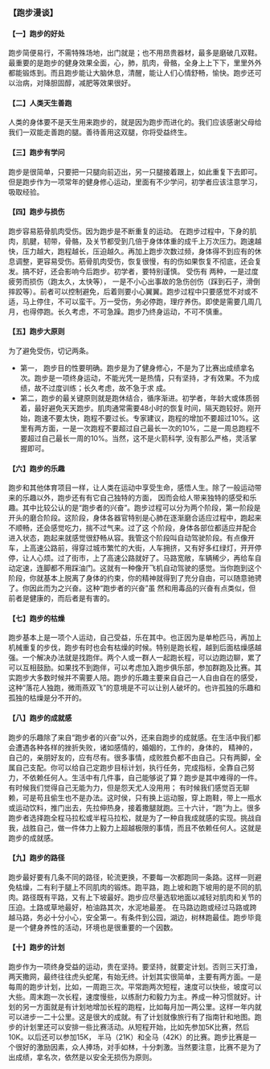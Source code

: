 ### 【跑步漫谈】

#### 【一】跑步的好处

跑步简便易行，不需特殊场地，出门就是；也不用昂贵器材，最多是磨破几双鞋。最重要的是跑步的健身效果全面，心，肺，肌肉，骨骼，全身上上下下，里里外外都能锻炼到。而且跑步能让大脑休息，清醒，能让人们心情舒畅，愉快。跑步还可以治病，对降胆固醇，减肥等效果很好。

#### 【二】人类天生善跑

人类的身体要不是天生用来跑步的，就是因为跑步而进化的。我们应该感谢父母给我们一双能走善跑的腿。善待善用这双腿，你将受益终生。

#### 【三】跑步有学问

跑步是很简单，只要把一只腿向前迈出，另一只腿接着跟上，如此重复下去即可。但是跑步作为一项常年的健身修心运动，里面有不少学问，初学者应该注意学习，吸取经验。

#### 【四】跑步与损伤

跑步容易筋骨肌肉受伤。因为跑步是不断重复的运动。 在跑步过程中，下身的肌肉，肌腱，韧带，骨骼，及关节都受到几倍于身体体重的成千上万次压力。跑速越快，压力越大，跑程越长，压迫越久。再加上跑步次数过频，身体得不到应有的休息调整，更容易受伤。筋骨肌肉受伤，恢复很慢，有的伤如果恢复不彻底，还会复发。搞不好，还会影响今后跑步。初学者，要特别谨慎。 受伤有 两种，一是过度疲劳而损伤（跑太久，太快等）， 一是不小心出事故的急伤创伤（踩到石子，滑倒摔跤等）。前者可以控制避免，后着则要小心翼翼。跑步过程中只要感觉不对或不适，马上停住，不可以蛮干。万一受伤，务必停跑，理疗养伤。即使是需要几周几月，也得停跑。长久考虑，不可急躁。跑步乃终身运动，不可不慎重。

#### 【五】跑步大原则

为了避免受伤，切记两条。 

- 第一， 跑步目的性要明确。跑步是为了健身修心，不是为了比赛出成绩拿名次。跑步是一项终身运动，不能光凭一是热情，只有坚持，才有效果。不为成绩，故不过度训练；长久考虑，故不急于求 成。
- 第二，跑步的最关键原则就是跑休结合，循序渐进。初学者，年龄大或体质弱着，最好避免天天跑步。肌肉通常需要48小时的恢复时间，隔天跑较好。刚开 始，跑速不要太快，跑程不要过长。专家建议，跑程的增加不要超过10%。这里有两方面，一是一次跑程不要超过自己最长一次的10%，二是一周总跑程不要超过自己最长一周的10%。当然，这不是火箭科学, 没有那么严格，灵活掌握即可。    

#### 【六】跑步的乐趣

跑步和其他体育项目一样，让人类在运动中享受生命，感悟人生。除了一般运动带来的乐趣以外，跑步还有有它自己独特的方面， 因而会给人带来独特的感受和乐趣。其中比较公认的是“跑步者的兴奋”。跑步过程可以分为两个阶段，第一阶段是开头的磨合阶段。这阶段，身体各器官特别是心肺在逐渐磨合适应过程中，跑起来不顺畅，还会感觉吃力，揣不过气来。过了这 个阶段，身体各部位都适应并配合进入状态，跑起来就感觉很舒畅从容。我管这个阶段叫自动驾驶阶段。有点像开车，上高速公路前，得穿过城市繁忙的大街，人车拥挤，又有好多红绿灯，开开停停，让人心烦。过了街市，上了高速公路就好了。马路宽敞，车辆稀少，再给车自动定速，连脚都不用踩油门。这就有一种像开飞机自动驾驶的感觉。当你跑到这个阶段，你就基本上脱离了身体的约束，你的精神就得到了充分自由，可以随意驰骋了。你因此而为之兴奋。这种“跑步者的兴奋”虽 然和用毒品的兴奋有点类似，但前者是健康的，而后者是有害的。

#### 【七】跑步的枯燥

跑步基本上是一项个人运动，自己受益，乐在其中。也正因为是单枪匹马，再加上机械重复的步伐，跑步有时也会有枯燥的时候。特别是跑长程，越到后面枯燥感越强。一个解决办法就是找跑伴。两个人或一群人一起跑长程，可以边跑边聊，累了可以互相鼓励。如果找不到跑伴，可以考虑加入跑步俱乐部，参加群跑及比赛。其实跑步大多数时候并不需要人陪。跑步的乐趣主要来自自己一人自由自在的感受， 这种“落花人独跑，微雨燕双飞”的意境是不可以让别人破坏的。也许孤独的乐趣和孤独的枯燥是分不开的。

#### 【八】跑步的成就感

跑步的乐趣除了来自“跑步者的兴奋”以外，还来自跑步的成就感。在生活中我们都会遭遇各种各样的挫折失败，诸如感情的，婚姻的，工作的，身体的， 精神的，自己的，亲朋好友的，应有尽有。很多事情，成败胜负都不由自己。只有两脚，全属自己支配。你可以给自己定跑步目标计划，执行任务，完成指标，全靠自己努力，不依赖任何人。生活中有几件事，自己能够说了算？跑步是其中难得的一件。有时候我们觉得自己无能为力，但是怨天尤人没用用； 有时候我们感觉百无聊赖，可是苟且偷生也不是办法。这时侯，只有换上运动服，穿上跑鞋，带上一瓶水或运动饮料，推门出去，先拉伸热身，接着撒腿就跑。三十六计，“跑”为上。很多跑步者选择跑全程马拉松或半程马拉松，就是为了一种自我成就感的实现。挑战自我，战胜自己，做一件体力上毅力上超越极限的事情，而且不依赖任何人。这就是跑步的成就感。

#### 【九】跑步的路径

跑步最好要有几条不同的路径，轮流更换，不要每一次都跑同一条路。这样一则避免枯燥，二有利于腿上不同肌肉的锻炼。跑平路，跑上坡和跑下坡用的是不同的肌 肉。路径既有平路，又有上下坡最好。跑步应尽量选软地面以减轻对肌肉和关节的压迫。土路或草地最好，柏油路其次，水泥地最差。  在马路边跑或经过马路或跨越马路，务必十分小心，安全第一。有条件到公园，湖边，树林跑最佳。跑步毕竟是一个健身养性的活动，环境也是很重要的一个因数。

#### 【十】跑步的计划

跑步作为一项终身受益的运动，贵在坚持。要坚持，就要定计划。否则三天打渔，两天撒网，最终往往虎头蛇尾，有始无终。计划其实很简单，主要有两方面。一是每周的跑步计划，比如，一周跑三次。平常跑两次短程，速度可以快些，坡度可以大些。周末跑一次长程，速度慢些，以练耐力和毅力为主。养成一种习惯就好。计划的另一方面就是有计划地增加长程的跑程，比如每月加一两公里。这样一年内就可以进步一二十公里。这是很大的成就。有了计划就像旅行有了指南针和地图。跑步的计划里还可以安排一些比赛活动。从短程开始，比如先参加5K比赛，然后10K。以后还可以参加15K， 半马（21K）和全马（42K）的比赛。跑步比赛是一个很好的激励因素，众人捧场，对手如林，十分刺激。当然要注意，比赛不是为了出成绩，拿名次，依然是以安全无损伤为原则。

